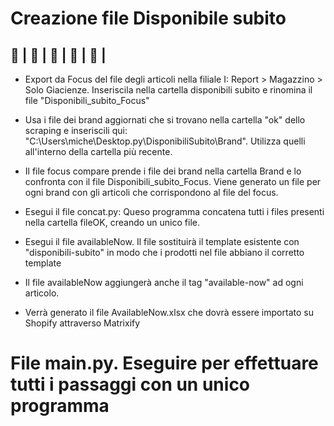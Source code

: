 # **Creazione file Disponibile subito**
:crocodile: | :whale2: | :shark:	| :pretzel: | :cowboy_hat_face: | 	
---
+ Export da Focus del file degli articoli nella filiale I: Report > Magazzino > Solo Giacienze. Inseriscila nella cartella disponibili subito e rinomina il file "Disponibili_subito_Focus"

+ Usa i file dei brand aggiornati che si trovano nella cartella "ok" dello scraping e inseriscili qui: "C:\Users\miche\Desktop\.py\DisponibiliSubito\Brand". Utilizza quelli all'interno della cartella più recente.

+ Il file focus compare prende i file dei brand nella cartella Brand e lo confronta con il file Disponibili_subito_Focus. Viene generato un file per ogni brand con gli articoli che corrispondono al file del focus.

+ Esegui il file concat.py: Queso programma concatena tutti i files presenti nella cartella fileOK, creando un unico file.
  
+ Esegui il file availableNow. Il file sostituirà il template esistente con "disponibili-subito" in modo che i prodotti nel file abbiano il corretto template
  
+ Il file availableNow aggiungerà anche il tag "available-now" ad ogni articolo.
  
+ Verrà generato il file AvailableNow.xlsx che dovrà essere importato su Shopify attraverso Matrixify


# File main.py. Eseguire per effettuare tutti i passaggi con un unico programma

